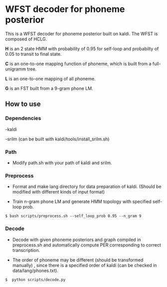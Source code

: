 # WFST decoder for phoneme posterior

This is a WFST decoder for phoneme posterior built on kaldi. The WFST is composed of HCLG.


**H** is an 2 state HMM with probability of 0.95 for self-loop and probabilty of 0.05 to transit to final state.

**C** is an one-to-one mapping function of phoneme, which is built from a full-unigramm tree.

**L** is an one-to-one mapping of all phoneme.

**G** is an FST built from a 9-gram phone LM.

## How to use

### Dependencies

-kaldi 

-srilm (can be built with kaldi/tools/install_srilm.sh)

### Path

- Modify path.sh with your path of kaldi and srilm.

### Preprocess

- Format and make lang directory for data preparation of kaldi. (Should be modified with different kinds of input format)

- Train n-gram phone LM and generate HMM topology with specified self-loop prob.

```
$ bash scripts/preprocess.sh --self_loop_prob 0.95 --n_gram 9
```

### Decode

- Decode with given phoneme posteriors and graph compiled in preprocess.sh and automatically compute PER corresponding to correct transcription.

- The order of phoneme may be different (should be transformed manually) , since there is a specified order of kaldi (can be checked in data/lang/phones.txt).


```
$  python scripts/decode.py 
```




